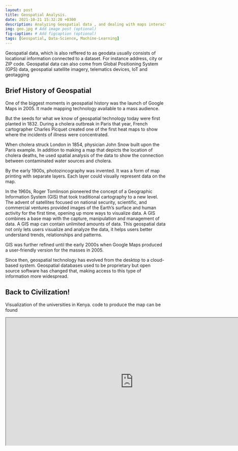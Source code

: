 ```yaml
---
layout: post
title: Geospatial Analysis.
date: 2021-10-21 15:32:20 +0300
description: Analyzing Geospatial data , and dealing with maps interactively. # Add post description (optional)
img: geo.jpg # Add image post (optional)
fig-caption: # Add figcaption (optional)
tags: [Geospatial, Data-Science, Machine-Learning]
---
```


Geospatial data, which is also reffered to as geodata usually consists of locational information connected to a dataset. For instance address, city or ZIP code. Geospatial data can also come from Global Positioning System (GPS) data, geospatial satellite imagery, telematics devices, IoT and geotagging
## Brief History of Geospatial
One of the biggest moments in geospatial history was the launch of Google Maps in 2005. It made mapping technology available to a mass audience.

But the seeds for what we know of geospatial technology today were first planted in 1832. During a cholera outbreak in Paris that year, French cartographer Charles Picquet created one of the first heat maps to show where the incidents of illness were concentrated.

When cholera struck London in 1854, physician John Snow built upon the Paris example. In addition to making a map that depicts the location of cholera deaths, he used spatial analysis of the data to show the connection between contaminated water sources and cholera.

By the early 1900s, photozincography was invented. It was a form of map printing with separate layers. Each layer could visually represent data on the map.

In the 1960s, Roger Tomlinson pioneered the concept of a Geographic Information System (GIS) that took traditional cartography to a new level. The advent of satellites focused on national security, scientific, and commercial ventures provided images of the Earth’s surface and human activity for the first time, opening up more ways to visualize data. A GIS combines a base map with the capture, manipulation and management of data. A GIS map can contain unlimited amounts of data. This geospatial data not only lets users visualize and analyze the data, it helps users better understand trends, relationships and patterns.

GIS was further refined until the early 2000s when Google Maps produced a user-friendly version for the masses in 2005.

Since then, geospatial technology has evolved from the desktop to a cloud-based system. Geospatial databases used to be proprietary but open source software has changed that, making access to this type of information more widespread.

## Back to Civilization!

Visualization of the universities in Kenya. code to produce the map can be found 

<iframe src="https://www.kaggleusercontent.com/kf/77684997/eyJhbGciOiJkaXIiLCJlbmMiOiJBMTI4Q0JDLUhTMjU2In0..v6-pRH40vhS7NU20CQjTXg.MQRa5LR9bqEXwGxUHmh--Bai2ceUgz4p8Dyl91BN_BHDXiNwITGmo4bOKr-_CgaadqemE4OkCMxcwWFHK3ULQlQ3LmQ0g_EYmbpP9AOcbUPRh2Cn2gTCIYNd5A9UmTGNY2TKvThfcnXFAcIFkQNxcUH9zGTKt3L1EJAzHdP1nqnIfo3-01M28f9a9Ks2H1SHCPs1NKzh34FVhqpVMZW_jbJdKm_uVxc8onBYqUa7DaScQbtBF1IZ_T791cgCq3pXmwuOF05UJYQNDzXe9enapaowrZGmM7-Rvp58mnxo_E6huGZGSw3Jyu2CQnQLCRq4DZWrj1fscEbIaix5Jiwe1zNolCZza7I6bj7lCU2lrOqEqUnDapZoh9FJB8VWJ3Q25W0Cb1U8mehnrQx_bzqD-70Q2XQkc_rtPATvVwAhXnQQTSzDU8ac2UCx4TM2W3Q9GOnj7oGeOcF0r2CuZx2LgeDJaRiLit1yOLwis4O7tt1zn4VDcOYLQrSWJ3EmsKzxzyMqFdA7dkGAndNFOgk7vOk8amTW1_TRoz75Z1nCSC1-3fep5sN7NDZQuoDSDHCIec9Tr9IaUFzxCIH_rX7AlIK-Kf6QygTxwa1zGkSA6hpR1fhhczBBxaoPGvmVAP5ZxNBkQrnU-CHySQAu7_aQTOnBeIe68_8zczOnlCeLhV4.EgPj-fl8Fi8EDbGPcO0xuA/uni.html" width="800" height="400"></iframe>
